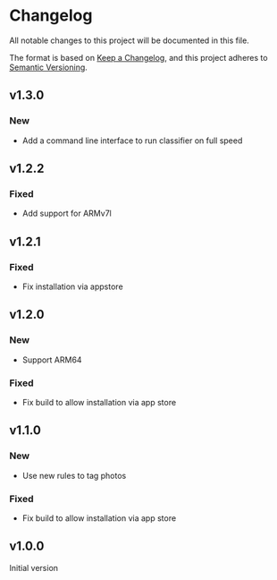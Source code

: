 
# Changelog
All notable changes to this project will be documented in this file.

The format is based on [Keep a Changelog](https://keepachangelog.com/en/1.0.0/),
and this project adheres to [Semantic Versioning](https://semver.org/spec/v2.0.0.html).

## v1.3.0

### New

- Add a command line interface to run classifier on full speed

## v1.2.2

### Fixed

- Add support for ARMv7l


## v1.2.1

### Fixed

- Fix installation via appstore

## v1.2.0

### New

- Support ARM64

### Fixed

- Fix build to allow installation via app store

## v1.1.0

### New

- Use new rules to tag photos

### Fixed

- Fix build to allow installation via app store

## v1.0.0
Initial version
